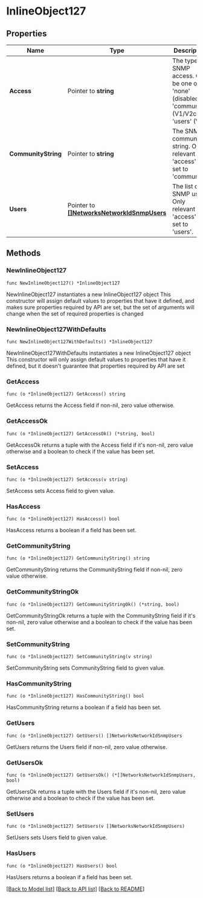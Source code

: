# InlineObject127

## Properties

Name | Type | Description | Notes
------------ | ------------- | ------------- | -------------
**Access** | Pointer to **string** | The type of SNMP access. Can be one of &#39;none&#39; (disabled), &#39;community&#39; (V1/V2c), or &#39;users&#39; (V3). | [optional] 
**CommunityString** | Pointer to **string** | The SNMP community string. Only relevant if &#39;access&#39; is set to &#39;community&#39;. | [optional] 
**Users** | Pointer to [**[]NetworksNetworkIdSnmpUsers**](NetworksNetworkIdSnmpUsers.md) | The list of SNMP users. Only relevant if &#39;access&#39; is set to &#39;users&#39;. | [optional] 

## Methods

### NewInlineObject127

`func NewInlineObject127() *InlineObject127`

NewInlineObject127 instantiates a new InlineObject127 object
This constructor will assign default values to properties that have it defined,
and makes sure properties required by API are set, but the set of arguments
will change when the set of required properties is changed

### NewInlineObject127WithDefaults

`func NewInlineObject127WithDefaults() *InlineObject127`

NewInlineObject127WithDefaults instantiates a new InlineObject127 object
This constructor will only assign default values to properties that have it defined,
but it doesn't guarantee that properties required by API are set

### GetAccess

`func (o *InlineObject127) GetAccess() string`

GetAccess returns the Access field if non-nil, zero value otherwise.

### GetAccessOk

`func (o *InlineObject127) GetAccessOk() (*string, bool)`

GetAccessOk returns a tuple with the Access field if it's non-nil, zero value otherwise
and a boolean to check if the value has been set.

### SetAccess

`func (o *InlineObject127) SetAccess(v string)`

SetAccess sets Access field to given value.

### HasAccess

`func (o *InlineObject127) HasAccess() bool`

HasAccess returns a boolean if a field has been set.

### GetCommunityString

`func (o *InlineObject127) GetCommunityString() string`

GetCommunityString returns the CommunityString field if non-nil, zero value otherwise.

### GetCommunityStringOk

`func (o *InlineObject127) GetCommunityStringOk() (*string, bool)`

GetCommunityStringOk returns a tuple with the CommunityString field if it's non-nil, zero value otherwise
and a boolean to check if the value has been set.

### SetCommunityString

`func (o *InlineObject127) SetCommunityString(v string)`

SetCommunityString sets CommunityString field to given value.

### HasCommunityString

`func (o *InlineObject127) HasCommunityString() bool`

HasCommunityString returns a boolean if a field has been set.

### GetUsers

`func (o *InlineObject127) GetUsers() []NetworksNetworkIdSnmpUsers`

GetUsers returns the Users field if non-nil, zero value otherwise.

### GetUsersOk

`func (o *InlineObject127) GetUsersOk() (*[]NetworksNetworkIdSnmpUsers, bool)`

GetUsersOk returns a tuple with the Users field if it's non-nil, zero value otherwise
and a boolean to check if the value has been set.

### SetUsers

`func (o *InlineObject127) SetUsers(v []NetworksNetworkIdSnmpUsers)`

SetUsers sets Users field to given value.

### HasUsers

`func (o *InlineObject127) HasUsers() bool`

HasUsers returns a boolean if a field has been set.


[[Back to Model list]](../README.md#documentation-for-models) [[Back to API list]](../README.md#documentation-for-api-endpoints) [[Back to README]](../README.md)



